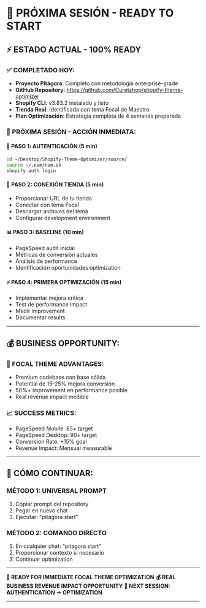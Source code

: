 # 🎯 PRÓXIMA SESIÓN - READY TO START

## ⚡ ESTADO ACTUAL - 100% READY

### ✅ COMPLETADO HOY:
- **Proyecto Pitágora**: Completo con metodología enterprise-grade
- **GitHub Repository**: https://github.com/Curetshop/shopify-theme-optimizer
- **Shopify CLI**: v3.83.2 instalado y listo
- **Tienda Real**: Identificada con tema Focal de Maestro
- **Plan Optimización**: Estrategia completa de 4 semanas preparada

### 🚀 PRÓXIMA SESIÓN - ACCIÓN INMEDIATA:

#### **🔐 PASO 1: AUTENTICACIÓN (5 min)**
```bash
cd ~/Desktop/Shopify-Theme-Optimizer/source/
source ~/.nvm/nvm.sh
shopify auth login
```

#### **🏪 PASO 2: CONEXIÓN TIENDA (5 min)**
- Proporcionar URL de tu tienda
- Conectar con tema Focal
- Descargar archivos del tema
- Configurar development environment

#### **📊 PASO 3: BASELINE (10 min)**
- PageSpeed audit inicial
- Métricas de conversión actuales
- Análisis de performance
- Identificación oportunidades optimization

#### **⚡ PASO 4: PRIMERA OPTIMIZACIÓN (15 min)**
- Implementar mejora crítica
- Test de performance impact
- Medir improvement
- Documentar results

---

## 💰 BUSINESS OPPORTUNITY:

### **🎯 FOCAL THEME ADVANTAGES:**
- Premium codebase con base sólida
- Potential de 15-25% mejora conversión
- 50%+ improvement en performance posible
- Real revenue impact medible

### **📈 SUCCESS METRICS:**
- PageSpeed Mobile: 85+ target
- PageSpeed Desktop: 90+ target  
- Conversion Rate: +15% goal
- Revenue Impact: Mensual measurable

---

## 🔄 CÓMO CONTINUAR:

### **MÉTODO 1: UNIVERSAL PROMPT**
1. Copiar prompt del repository
2. Pegar en nuevo chat
3. Ejecutar: "pitagora start"

### **MÉTODO 2: COMANDO DIRECTO**
1. En cualquier chat: "pitagora start"
2. Proporcionar contexto si necesario
3. Continuar optimization

---

**🎯 READY FOR IMMEDIATE FOCAL THEME OPTIMIZATION**
**💰 REAL BUSINESS REVENUE IMPACT OPPORTUNITY**
**🚀 NEXT SESSION: AUTHENTICATION → OPTIMIZATION**

---
